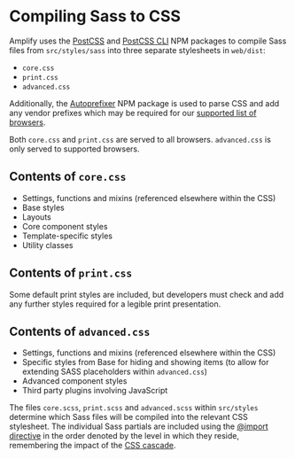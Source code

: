 # Compiling Sass to CSS

Amplify uses the [PostCSS](https://github.com/postcss/postcss) and [PostCSS CLI](https://github.com/postcss/postcss-cli) NPM packages to compile Sass files from `src/styles/sass` into three separate stylesheets in `web/dist`:

* `core.css`
* `print.css`
* `advanced.css`

Additionally, the [Autoprefixer](https://github.com/postcss/autoprefixer) NPM package is used to parse CSS and add any vendor prefixes which may be required for our [supported list of browsers](browser-support.md).

Both `core.css` and `print.css` are served to all browsers. `advanced.css` is only served to supported browsers. 

## Contents of `core.css`

* Settings, functions and mixins (referenced elsewhere within the CSS)
* Base styles
* Layouts
* Core component styles
* Template-specific styles
* Utility classes

## Contents of `print.css`

Some default print styles are included, but developers must check and add any further styles required for a legible print presentation.

## Contents of `advanced.css`

* Settings, functions and mixins (referenced elsewhere within the CSS)
* Specific styles from Base for hiding and showing items (to allow for extending SASS placeholders within `advanced.css`)
* Advanced component styles
* Third party plugins involving JavaScript

The files `core.scss`, `print.scss` and `advanced.scss` within `src/styles` determine which Sass files will be compiled into the relevant CSS stylesheet. The individual Sass partials are included using the [@import directive](https://sass-lang.com/documentation/at-rules/import#partials) in the order denoted by the level in which they reside, remembering the impact of the [CSS cascade](https://wattenberger.com/blog/css-cascade).
